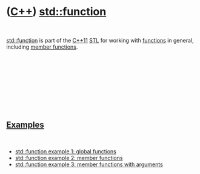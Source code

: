 



 

 

 

 

 

([C++](Cpp.htm)) [std::function](CppStdFunction.htm)
====================================================

 

[std::function](CppFunction.htm) is part of the [C++11](Cpp11.htm)
[STL](CppStl.htm) for working with [functions](CppFunction.htm) in
general, including [member functions](CppMemberFunction.htm).

 

 

 

 

 

[Examples](CppExample.htm)
--------------------------

 

-   [std::function example 1: global
    functions](CppStdFunctionExample1.htm)
-   [std::function example 2: member
    functions](CppStdFunctionExample2.htm)
-   [std::function example 3: member functions with
    arguments](CppStdFunctionExample3.htm)

 

 

 

 

 





 



